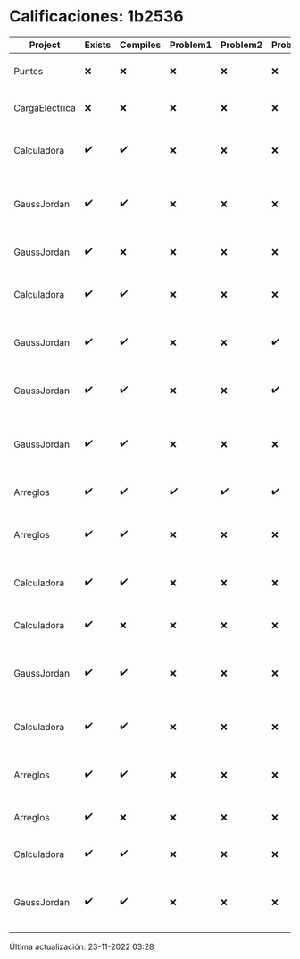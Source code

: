 # Calificaciones: 1b2536
|Project|Exists|Compiles|Problem1|Problem2|Problem3|Extra|CommitHash|CommitDate|CheckDate|Comments|DueDate|Grade|
|-|-|-|-|-|-|-|-|-|-|-|-|-|
|Puntos|❌|❌|❌|❌|❌|❌|NA|NA|23-11-2022 03:28:42|No se encontró el archivo en PracticasCompuI/Puntos/Punto.cpp|13-11-2022 21:00:00|5|
|CargaElectrica|❌|❌|❌|❌|❌|❌|NA|NA|23-11-2022 03:28:43|No se encontró el archivo en PracticasCompuI/CargaElectrica/CargaElectrica.cpp|23-11-2022 21:00:00|5|
|Calculadora|✔️|✔️|❌|❌|❌|❌|886c5723440729317b9ce6949c7d868e40bfb673|25-10-2022 22:06:08|25-10-2022 22:48:15|Revisa la operación suma-No implementaste operaciones con números flotantes-Revisa la operación división-No sale con código diferente de cero con división entre cero|28-09-2022 21:00:00|5.0|
|GaussJordan|✔️|✔️|❌|❌|❌|❌|f73d734281af743a3f5e111d46a3ad600abba3d1|17-10-2022 10:17:24|17-10-2022 10:30:12|No aplica correctamente el método de Gauss-Jordan-No aplica correctamente el método de Gauss-Jordan-No avisa al usuario que el sistema no tiene solución-No intercambia las filas cuando un pivote es cero|19-10-2022 21:00:00|6.0|
|GaussJordan|✔️|❌|❌|❌|❌|❌|e30cebe46803f655f9159a2b33e1731326f785dd|16-10-2022 23:24:55|17-10-2022 00:08:26|Tu código no compila|19-10-2022 21:00:00|5.0|
|Calculadora|✔️|✔️|❌|❌|❌|❌|9ed5cc938a3cff99cac680da3360135c4ca2b1c2|16-10-2022 23:20:56|17-10-2022 00:07:43|Revisa la operación suma-No implementaste operaciones con números flotantes-Revisa la operación división-No sale con código diferente de cero con división entre cero|28-09-2022 21:00:00|5.0|
|GaussJordan|✔️|✔️|❌|❌|✔️|❌|3a8949c7ca9211afec3562f46615d733fe5847af|16-10-2022 22:46:21|16-10-2022 23:04:12|No aplica correctamente el método de Gauss-Jordan-No aplica correctamente el método de Gauss-Jordan-No intercambia las filas cuando un pivote es cero|19-10-2022 21:00:00|7.333333333333333|
|GaussJordan|✔️|✔️|❌|❌|✔️|❌|0ef86cae3e86112cda0b328d386c0e6991eded3f|16-10-2022 21:05:51|16-10-2022 22:00:41|No aplica correctamente el método de Gauss-Jordan-No aplica correctamente el método de Gauss-Jordan-No intercambia las filas cuando un pivote es cero|19-10-2022 21:00:00|7.333333333333333|
|GaussJordan|✔️|✔️|❌|❌|❌|❌|bc79569277d43df9aa75b53f2222b1b5212f4a6e|16-10-2022 17:47:24|16-10-2022 17:50:41|No aplica correctamente el método de Gauss-Jordan-No aplica correctamente el método de Gauss-Jordan-No avisa al usuario que el sistema no tiene solución-No intercambia las filas cuando un pivote es cero|19-10-2022 21:00:00|6.0|
|Arreglos|✔️|✔️|✔️|✔️|✔️|✔️|fc2de322da09d5d7c5895e7a09071e3a6d52c6c8|16-10-2022 16:41:03|16-10-2022 16:47:36|¡Excelente trabajo!|05-10-2022 21:00:00|5.0|
|Arreglos|✔️|✔️|❌|❌|❌|❌|3a12f03da2fd71cf909eaca762d3886102033b55|16-10-2022 15:00:10|16-10-2022 15:44:31|Revisa la operación suma-Revisa la operación multiplicación-El segundo arreglo debe de poder ser de números flotantes-No debe permitir ingresar un operador incorrecto|05-10-2022 21:00:00|5.0|
|Calculadora|✔️|✔️|❌|❌|❌|❌|a41badc438b98819a7d56e449bdfc64f5cea09be|16-10-2022 14:41:48|16-10-2022 15:43:48|Revisa la operación suma-No implementaste operaciones con números flotantes-Revisa la operación división-No sale con código diferente de cero con división entre cero|28-09-2022 21:00:00|5.0|
|Calculadora|✔️|❌|❌|❌|❌|❌|5cee0382fdb21d448c63024e5f0ac1b9fc94aac2|16-10-2022 14:40:25|16-10-2022 14:41:39|Tu código no compila|28-09-2022 21:00:00|5.0|
|GaussJordan|✔️|✔️|❌|❌|❌|❌|3ec8b4a211282c7fcddc1cb9885519ccdb248ea2|12-10-2022 20:30:31|12-10-2022 21:23:25|No aplica correctamente el método de Gauss-Jordan-No aplica correctamente el método de Gauss-Jordan-No avisa al usuario que el sistema no tiene solución-No intercambia las filas cuando un pivote es cero|12-10-2022 21:00:00|6.0|
|Calculadora|✔️|✔️|❌|❌|❌|❌|95b35071faf5e5337cd205ba237f04a6d354c16e|09-10-2022 20:09:50|09-10-2022 20:24:49|Revisa la operación suma-No implementaste operaciones con números flotantes-Revisa la operación división-No sale con código diferente de cero con división entre cero|28-09-2022 21:00:00|5.0|
|Arreglos|✔️|✔️|❌|❌|❌|❌|0df76455d00a042c50b495c6b5965e8aad4c4f34|08-10-2022 22:46:21|08-10-2022 23:39:44|Revisa la operación suma-Revisa la operación multiplicación-El segundo arreglo debe de poder ser de números flotantes-No debe permitir ingresar un operador incorrecto|05-10-2022 21:00:00|5.0|
|Arreglos|✔️|❌|❌|❌|❌|❌|2bc0f53d880b62d024c7279b550966b9c31e0fe3|06-10-2022 21:01:32|06-10-2022 21:53:23|Tu código no compila|05-10-2022 21:00:00|5.0|
|Calculadora|✔️|✔️|❌|❌|❌|✔️|447a19d3ac879e9e3ff344f5ea74cbc6c9c0b73f|03-10-2022 11:46:26|05-10-2022 14:45:04|Revisa la operación suma-No implementaste operaciones con números flotantes-Revisa la operación división|28-09-2022 21:00:00|5.333333333333333|
|GaussJordan|✔️|✔️|❌|❌|❌|❌|3fba7359431a57035171e585cf1ebb1f5b5e56a0|02-11-2022 15:11:58|02-11-2022 20:02:30|No aplica correctamente el método de Gauss-Jordan-No aplica correctamente el método de Gauss-Jordan-No avisa al usuario que el sistema no tiene solución-No intercambia las filas cuando un pivote es cero|19-10-2022 21:00:00|5.0|

Última actualización: 23-11-2022 03:28